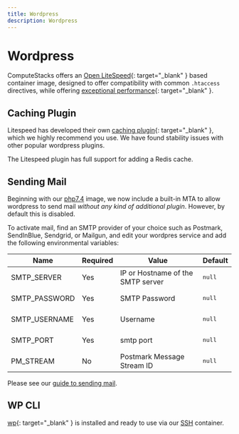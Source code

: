 ```yaml
---
title: Wordpress
description: Wordpress
---
```

# Wordpress

ComputeStacks offers an [Open LiteSpeed](https://openlitespeed.org){: target="_blank" } based container image, designed to offer compatibility with common `.htaccess` directives, while offering [exceptional performance](https://openlitespeed.org/benchmarks/wp-http2/){: target="_blank" }.

## Caching Plugin

Litespeed has developed their own [caching plugin](https://wordpress.org/plugins/litespeed-cache/){: target="_blank" }, which we highly recommend you use. We have found stability issues with other popular wordpress plugins.

The Litespeed plugin has full support for adding a Redis cache.

## Sending Mail

Beginning with our [php7.4](https://git.cmptstks.com/cs-public/images/wordpress/-/tree/main/php7.4-litespeed) image, we now include a built-in MTA to allow wordpress to send mail _without any kind of additional plugin_. However, by default this is disabled.

To activate mail, find an SMTP provider of your choice such as Postmark, SendInBlue, Sendgrid, or Mailgun, and edit your wordpres service and add the following environmental variables: 

<table>
  <thead>
    <tr>
      <th>Name</th>
      <th>Required</th>
      <th>Value</th>
      <th>Default</th>
    </tr>
  </thead>
  <tbody>
    <tr>
      <td>SMTP_SERVER</td>
      <td>Yes</td>
      <td>IP or Hostname of the SMTP server</td>
      <td><pre>null</pre></td>
    </tr>
    <tr>
      <td>SMTP_PASSWORD</td>
      <td>Yes</td>
      <td>SMTP Password</td>
      <td><pre>null</pre></td>
    </tr>
    <tr>
      <td>SMTP_USERNAME</td>
      <td>Yes</td>
      <td>Username</td>
      <td><pre>null</pre></td>
    </tr>
    <tr>
      <td>SMTP_PORT</td>
      <td>Yes</td>
      <td>smtp port</td>
      <td><pre>null</pre></td>
    </tr>
    <tr>
      <td>PM_STREAM</td>
      <td>No</td>
      <td>Postmark Message Stream ID</td>
      <td><pre>null</pre></td>
    </tr>
  </tbody>
</table>


Please see our [guide to sending mail](../core-concepts/mail.md).

## WP CLI
[wp](https://wp-cli.org){: target="_blank" } is installed and ready to use via our [SSH](../core-concepts/ssh.md) container.
